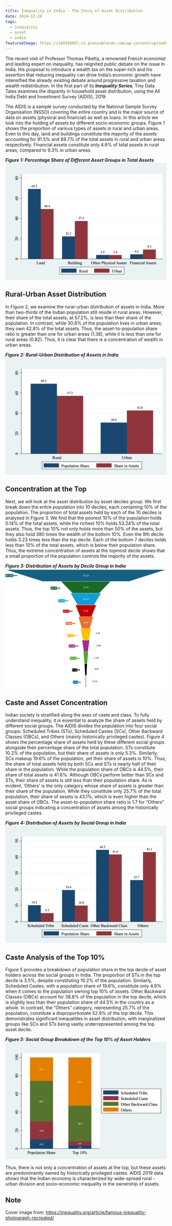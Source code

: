 ```yaml
---
title: Inequality in India - The Story of Asset Distribution
date: 2024-12-20
tags:
  - inequality
  - asset
  - india
featuredImage: https://149356667.v2.pressablecdn.com/wp-content/uploads/2020/12/2-miller-tuca-aerial-photos-of-sao-paolo.jpg
---
```


The recent visit of Professor Thomas Piketty, a renowned French economist and leading expert on inequality, has reignited public debate on the issue in India. His proposal to introduce a wealth tax on the super-rich and his assertion that reducing inequality can drive India’s economic growth have intensified the already existing debate around progressive taxation and wealth redistribution. In the first part of its ***Inequality Series***, Tiny Data Tales examines the disparity in household asset distribution, using the All India Debt and Investment Survey (AIDIS), 2019.

The AIDIS is a sample survey conducted by the National Sample Survey Organisation (NSSO) covering the entire country and is the major source of data on assets (physical and financial) as well as loans. In this article we look into the holding of assets by different socio-economic groups. Figure 1 shows the proportion of various types of assets in rural and urban areas. Even to this day, land and buildings constitute the majority of the assets accounting for 91.5% and 89.7% of the total assets in rural and urban areas respectively. Financial assets constitute only 4.6% of total assets in rural areas, compared to 9.3% in urban areas. 

***Figure 1: Percentage Share of Different Asset Groups in Total Assets***
![](figure-1.jpg)

## Rural-Urban Asset Distribution

In Figure 2, we examine the rural-urban distribution of assets in India. More than two-thirds of the Indian population still reside in rural areas. However, their share of the total assets, at 57.2%, is less than their share of the population. In contrast, while 30.8% of the population lives in urban areas, they own 42.8% of the total assets. Thus, the asset-to-population share ratio is greater than one for urban areas (1.38), while it is less than one for rural areas (0.82). Thus, it is clear that there is a concentration of wealth in urban areas. 

***Figure 2: Rural-Urban Distribution of Assets in India***
![](figure-2.jpg)

## Concentration at the Top

Next, we will look at the asset distribution by asset deciles group. We first break down the entire population into 10 deciles, each containing 10% of the population. The proportion of total assets held by each of the 10 deciles is analysed in Figure 3. 
We find that the poorest 10% of the population holds 0.14% of the total assets, while the richest 10% holds 53.24% of the total assets. Thus, the top 10% not only holds more than 50% of the assets, but they also hold 380 times the wealth of the bottom 10%. Even the 9th decile holds 3.23 times less than the top decile. Each of the bottom 7 deciles holds less than 10% of the total assets, which is below their population share. Thus, the extreme concentration of assets at the topmost decile shows that a small proportion of the population controls the majority of the assets.  

***Figure 3: Distribution of Assets by Decile Group in India***
![](figure-3.png)

## Caste and Asset Concentration

Indian society is stratified along the axes of caste and class. To fully understand inequality, it is essential to analyze the share of assets held by different social groups. The AIDIS divides the population into four social groups: Scheduled Tribes (STs), Scheduled Castes (SCs), Other Backward Classes (OBCs), and Others (mainly historically privileged castes). 
Figure 4 shows the percentage share of assets held by these different social groups alongside their percentage share of the total population. STs constitute 10.2% of the population, but their share of assets is only 5.3%. Similarly, SCs makeup 19.6% of the population, yet their share of assets is 10%. Thus, the share of total assets held by both SCs and STs is nearly half of their share in the population. While the population share of OBCs is 44.5%, their share of total assets is 41.6%. Although OBCs perform better than SCs and STs, their share of assets is still less than their population share. As is evident, ‘Others’ is the only category whose share of assets is greater than their share of the population. While they constitute only 25.7% of the total population, their share of assets is 43.1%, which is even higher than the asset share of OBCs. The asset-to-population share ratio is 1.7 for “Others” social groups indicating a concentration of assets among the historically privileged castes.   

***Figure 4: Distribution of Assets by Social Group in India***
![](figure-4.jpg)

## Caste Analysis of the Top 10%

Figure 5 provides a breakdown of population share in the top decile of asset holders across the social groups in India. The proportion of STs in the top decile is 3.5%, despite constituting 10.2% of the population. Similarly, Scheduled Castes, with a population share of 19.6%, constitute only  4.9% when it comes to the population owning top 10% of assets. Other Backward Classes (OBCs) account for 38.8% of the population in the top decile, which is slightly less than their population share of 44.5% in the country as a whole. In contrast, the “Others” category, representing 25.7% of the population, constitute a disproportionate 52.9% of the top decile. This demonstrates significant inequalities in asset distribution, with marginalized groups like SCs and STs being vastly underrepresented among the top asset decile. 

***Figure 5: Social Group Breakdown of the Top 10% of Asset Holders***
![](figure-5.jpg)

Thus, there is not only a concentration of assets at the top, but these assets are predominantly owned by historically privileged castes. AIDIS 2019 data shows that the Indian economy is characterized by wide-spread rural - urban division and socio-economic inequality in the ownership of assets.

## Note
Cover image from: https://inequality.org/article/famous-inequality-photograph-recreated/
